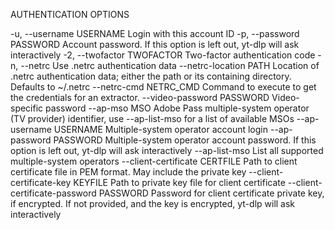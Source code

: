 AUTHENTICATION OPTIONS

-u, --username USERNAME         Login with this account ID
-p, --password PASSWORD         Account password. If this option is left
                                out, yt-dlp will ask interactively
-2, --twofactor TWOFACTOR       Two-factor authentication code
-n, --netrc                     Use .netrc authentication data
--netrc-location PATH           Location of .netrc authentication data;
                                either the path or its containing directory.
                                Defaults to ~/.netrc
--netrc-cmd NETRC_CMD           Command to execute to get the credentials
                                for an extractor.
--video-password PASSWORD       Video-specific password
--ap-mso MSO                    Adobe Pass multiple-system operator (TV
                                provider) identifier, use --ap-list-mso for
                                a list of available MSOs
--ap-username USERNAME          Multiple-system operator account login
--ap-password PASSWORD          Multiple-system operator account password.
                                If this option is left out, yt-dlp will ask
                                interactively
--ap-list-mso                   List all supported multiple-system operators
--client-certificate CERTFILE   Path to client certificate file in PEM
                                format. May include the private key
--client-certificate-key KEYFILE
                                Path to private key file for client
                                certificate
--client-certificate-password PASSWORD
                                Password for client certificate private key,
                                if encrypted. If not provided, and the key
                                is encrypted, yt-dlp will ask interactively
